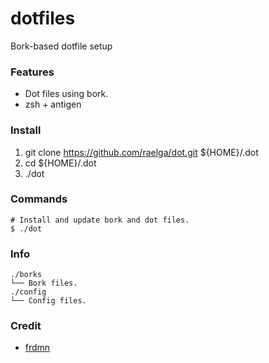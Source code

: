 dotfiles
========

Bork-based dotfile setup 

### Features

* Dot files using bork.
* zsh + antigen

### Install

1. git clone https://github.com/raelga/dot.git ${HOME}/.dot
2. cd ${HOME}/.dot
3. ./dot

### Commands

```
# Install and update bork and dot files.
$ ./dot
```

### Info

```
./borks
└── Bork files.
./config
└── Config files.
```

### Credit

* [frdmn](https://github.com/frdmn/dotfiles)
